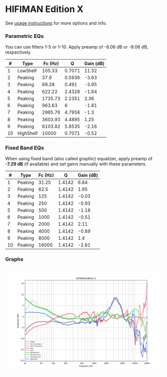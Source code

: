 # HIFIMAN Edition X
See [usage instructions](https://github.com/jaakkopasanen/AutoEq#usage) for more options and info.

### Parametric EQs
You can use filters 1-5 or 1-10. Apply preamp of -8.06 dB or -8.06 dB, respectively.

|   # | Type      |   Fc (Hz) |      Q |   Gain (dB) |
|-----|-----------|-----------|--------|-------------|
|   1 | LowShelf  |    105.33 | 0.7071 |       11.32 |
|   2 | Peaking   |     37.9  | 0.5936 |       -3.63 |
|   3 | Peaking   |     69.28 | 0.491  |       -3.95 |
|   4 | Peaking   |    622.22 | 2.4328 |       -1.64 |
|   5 | Peaking   |   1735.73 | 2.2351 |        2.36 |
|   6 | Peaking   |    963.63 | 6      |       -1.81 |
|   7 | Peaking   |   2965.76 | 4.7958 |       -1.3  |
|   8 | Peaking   |   3603.93 | 4.4895 |        1.25 |
|   9 | Peaking   |   6103.82 | 5.8535 |       -2.16 |
|  10 | HighShelf |  10000    | 0.7071 |       -0.52 |

### Fixed Band EQs
When using fixed band (also called graphic) equalizer, apply preamp of **-7.29 dB** (if available) and set gains manually with these parameters.

|   # | Type    |   Fc (Hz) |      Q |   Gain (dB) |
|-----|---------|-----------|--------|-------------|
|   1 | Peaking |     31.25 | 1.4142 |        6.84 |
|   2 | Peaking |     62.5  | 1.4142 |        1.95 |
|   3 | Peaking |    125    | 1.4142 |       -0.03 |
|   4 | Peaking |    250    | 1.4142 |       -0.93 |
|   5 | Peaking |    500    | 1.4142 |       -1.18 |
|   6 | Peaking |   1000    | 1.4142 |       -0.51 |
|   7 | Peaking |   2000    | 1.4142 |        2.11 |
|   8 | Peaking |   4000    | 1.4142 |       -0.89 |
|   9 | Peaking |   8000    | 1.4142 |        1.4  |
|  10 | Peaking |  16000    | 1.4142 |       -2.61 |

### Graphs
![](./HIFIMAN%20Edition%20X.png)
